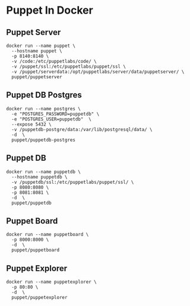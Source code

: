 # Puppet In Docker

## Puppet Server
    docker run --name puppet \
      --hostname puppet \
      -p 8140:8140 \
      -v /code:/etc/puppetlabs/code/ \
      -v /puppet/ssl:/etc/puppetlabs/puppet/ssl \
      -v /puppet/serverdata:/opt/puppetlabs/server/data/puppetserver/ \
      puppet/puppetserver

## Puppet DB Postgres

    docker run --name postgres \
      -e "POSTGRES_PASSWORD=puppetdb" \
      -e "POSTGRES_USER=puppetdb"  \
      --expose 5432 \
      -v /puppetdb-postgre/data:/var/lib/postgresql/data/ \
      -d  \
      puppet/puppetdb-postgres

## Puppet DB
    docker run --name puppetdb \
      --hostname puppetdb \
      -v /puppetdb/ssl:/etc/puppetlabs/puppet/ssl/ \
      -p 8080:8080 \
      -p 8081:8081 \
      -d  \
      puppet/puppetdb

## Puppet Board

    docker run --name puppetboard \
      -p 8000:8000 \
      -d  \
      puppet/puppetboard

## Puppet Explorer

    docker run --name puppetexplorer \
      -p 80:80 \
      -d  \
      puppet/puppetexplorer
